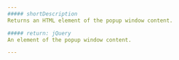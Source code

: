 ```yaml
---
##### shortDescription
Returns an HTML element of the popup window content.

##### return: jQuery
An element of the popup window content.

---
```

